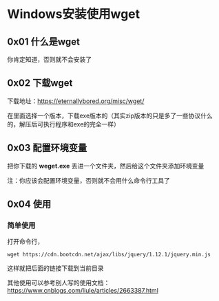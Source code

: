 # Windows安装使用wget

## 0x01 什么是wget

你肯定知道，否则就不会安装了

## 0x02 下载wget

下载地址：https://eternallybored.org/misc/wget/

在里面选择一个版本，下载exe版本的（其实zip版本的只是多了一些协议什么的，解压后可执行程序和exe的完全一样）

## 0x03 配置环境变量

把你下载的 **weget.exe** 丢进一个文件夹，然后给这个文件夹添加环境变量

注：你应该会配置环境变量，否则就不会用什么命令行工具了

## 0x04 使用

### 简单使用

打开命令行，

```shell
wget https://cdn.bootcdn.net/ajax/libs/jquery/1.12.1/jquery.min.js
```

这样就把后面的链接下载到当前目录

其他使用可以参考别人写的使用文档：https://www.cnblogs.com/liule/articles/2663387.html